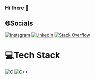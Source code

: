 ### Hi there 👋


## 🌐Socials
[![Instagram](https://img.shields.io/badge/Instagram-%23E4405F.svg?logo=Instagram&logoColor=white)](https://instagram.com/hamsa.dev) [![LinkedIn](https://img.shields.io/badge/LinkedIn-%230077B5.svg?logo=linkedin&logoColor=white)](https://linkedin.com/in/hamsadev) [![Stack Overflow](https://img.shields.io/badge/-Stackoverflow-FE7A16?logo=stack-overflow&logoColor=white)](https://stackoverflow.com/users/14871941) 

# 💻Tech Stack
![C](https://img.shields.io/badge/c-%2300599C.svg?style=for-the-badge&logo=c&logoColor=white) ![C++](https://img.shields.io/badge/c++-%2300599C.svg?style=for-the-badge&logo=c%2B%2B&logoColor=white)
